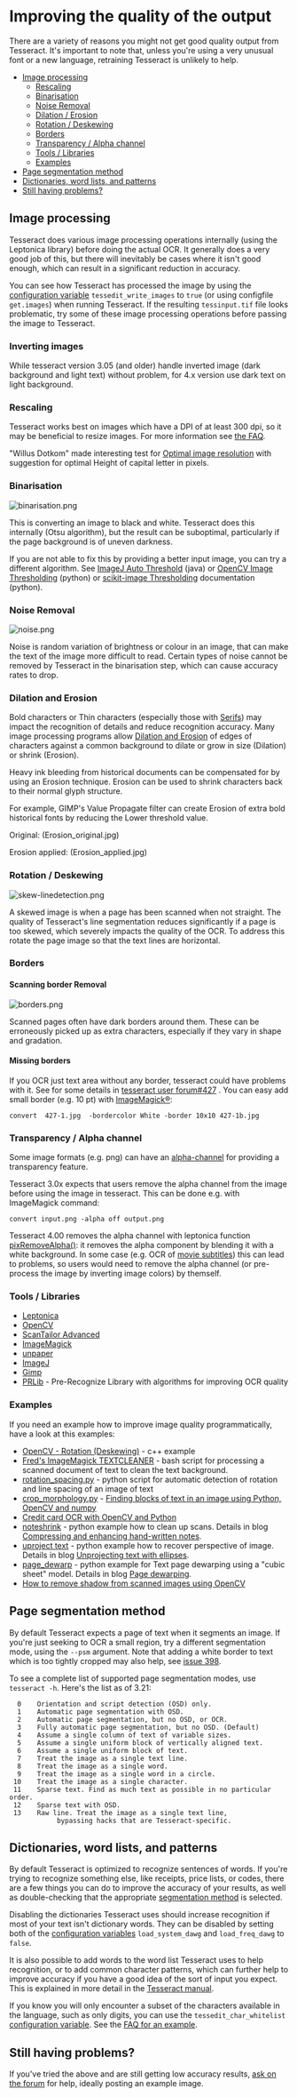 # Improving the quality of the output

There are a variety of reasons you might not get good quality output from Tesseract. It's important to note that, unless you're using a very unusual font or a new language, retraining Tesseract is unlikely to help.


* [Image processing](#image-processing)
  * [Rescaling](#rescaling)
  * [Binarisation](#binarisation)
  * [Noise Removal](#noise-removal)
  * [Dilation / Erosion](#dilation-and-erosion)
  * [Rotation / Deskewing](#rotation--deskewing)
  * [Borders](#Borders)
  * [Transparency / Alpha channel](#transparency--alpha-channel)
  * [Tools / Libraries](#tools--libraries)
  * [Examples](#examples)
* [Page segmentation method](#page-segmentation-method)
* [Dictionaries, word lists, and patterns](#dictionaries-word-lists-and-patterns)
* [Still having problems?](#still-having-problems)


## Image processing

Tesseract does various image processing operations internally (using the Leptonica library) before doing the actual OCR. It generally does a very good job of this, but there will inevitably be cases where it isn't good enough, which can result in a significant reduction in accuracy.

You can see how Tesseract has processed the image by using the [configuration variable](ControlParams) `tessedit_write_images` to `true` (or using configfile `get.images`) when running Tesseract. If the resulting `tessinput.tif` file looks problematic, try some of these image processing operations before passing the image to Tesseract. 

### Inverting images

While tesseract version 3.05 (and older) handle inverted image (dark background and light text) without problem, for 4.x version use dark text on light background.

### Rescaling

Tesseract works best on images which have a DPI of at least 300 dpi, so it may be beneficial to resize images. For more information see [the FAQ](FAQ-Old#is-there-a-minimum-text-size-it-wont-read-screen-text).

"Willus Dotkom" made interesting test for [Optimal image resolution](https://groups.google.com/d/msg/tesseract-ocr/Wdh_JJwnw94/24JHDYQbBQAJ) with suggestion for optimal Height of capital letter in pixels.

### Binarisation

![binarisation.png](binarisation.png)

This is converting an image to black and white. Tesseract does this internally (Otsu algorithm), but the result can be suboptimal, particularly if the page background is of uneven darkness.

If you are not able to fix this by providing a better input image, you can try a different algorithm. See [ImageJ Auto Threshold](https://imagej.net/Auto_Threshold) (java) or [OpenCV Image Thresholding](https://docs.opencv.org/master/d7/d4d/tutorial_py_thresholding.html) (python) or [scikit-image Thresholding](https://scikit-image.org/docs/dev/auto_examples/segmentation/plot_thresholding.html) documentation (python).


### Noise Removal

![noise.png](noise.png)

Noise is random variation of brightness or colour in an image, that can make the text of the image more difficult to read. Certain types of noise cannot be removed by Tesseract in the binarisation step, which can cause accuracy rates to drop.

### Dilation and Erosion

Bold characters or Thin characters (especially those with [Serifs](https://en.wikipedia.org/wiki/Serif)) may impact the recognition of details and reduce recognition accuracy.  Many image processing programs allow [Dilation and Erosion](http://www.mif.vu.lt/atpazinimas/dip/FIP/fip-Morpholo.html#Heading96) of edges of characters against a common background to dilate or grow in size (Dilation) or shrink (Erosion).

Heavy ink bleeding from historical documents can be compensated for by using an Erosion technique. Erosion can be used to shrink characters back to their normal glyph structure.

For example, GIMP's Value Propagate filter can create Erosion of extra bold historical fonts by reducing the Lower threshold value.

Original: (Erosion_original.jpg)


Erosion applied: (Erosion_applied.jpg)


### Rotation / Deskewing

![skew-linedetection.png](skew-linedetection.png)

A skewed image is when a page has been scanned when not straight. The quality of Tesseract's line segmentation reduces significantly if a page is too skewed, which severely impacts the quality of the OCR. To address this rotate the page image so that the text lines are horizontal.


### Borders

#### Scanning border Removal
![borders.png](borders.png)

Scanned pages often have dark borders around them. These can be erroneously picked up as extra characters, especially if they vary in shape and gradation.

#### Missing borders

If you OCR just text area without any border, tesseract could have problems with it. See for some details in [tesseract user forum](https://groups.google.com/forum/?utm_medium=email&utm_source=footer#!msg/tesseract-ocr/v26a-RYPSOE/2Sppq61GBwAJ)[#427](https://github.com/tesseract-ocr/tesseract/issues/427) . You can easy add small border (e.g. 10 pt) with [ImageMagick®](http://imagemagick.org/script/index.php):
```
convert  427-1.jpg  -bordercolor White -border 10x10 427-1b.jpg
```

### Transparency / Alpha channel

Some image formats (e.g. png) can have an [alpha-channel](https://www.techopedia.com/definition/1945/alpha-channel) for providing a transparency feature.

Tesseract 3.0x expects that users remove the alpha channel from the image before using the image in tesseract. This can be done e.g. with ImageMagick command:
```
convert input.png -alpha off output.png
```

Tesseract 4.00 removes the alpha channel with leptonica function [pixRemoveAlpha()](https://github.com/DanBloomberg/leptonica/blob/648a3be52b6a004df14671de7004416f9a3ce489/src/pixconv.c#L133): it removes the alpha component by blending it with a white background. In some case (e.g. OCR of [movie subtitles](https://github.com/tesseract-ocr/tesseract/issues/2048#issuecomment-438015376)) this can lead to problems, so users would need to remove the alpha channel (or pre-process the image by inverting image colors) by themself.

### Tools / Libraries

* [Leptonica](http://leptonica.com)
* [OpenCV](http://opencv.org/)
* [ScanTailor Advanced](https://github.com/4lex4/scantailor-advanced#-scantailor-advanced)
* [ImageMagick](http://www.imagemagick.org)
* [unpaper](https://www.flameeyes.eu/projects/unpaper)
* [ImageJ](http://rsb.info.nih.gov/ij/)
* [Gimp](http://www.gimp.org)
* [PRLib](https://github.com/leha-bot/PRLib) - Pre-Recognize Library with algorithms for improving OCR quality

### Examples

If you need an example how to improve image quality programmatically, have a look at this examples:

  * [OpenCV - Rotation (Deskewing)](http://felix.abecassis.me/2011/10/opencv-rotation-deskewing/) - c++ example
  * [Fred's ImageMagick TEXTCLEANER](http://www.fmwconcepts.com/imagemagick/textcleaner/index.php) - bash script for processing a scanned document of text to clean the text background.
  * [rotation\_spacing.py](https://gist.github.com/endolith/334196bac1cac45a4893#) - python script for automatic detection of rotation and line spacing of an image of text
  * [crop\_morphology.py](https://github.com/danvk/oldnyc/blob/master/ocr/tess/crop_morphology.py) - [Finding blocks of text in an image using Python, OpenCV and numpy](http://www.danvk.org/2015/01/07/finding-blocks-of-text-in-an-image-using-python-opencv-and-numpy.html)
  * [Credit card OCR with OpenCV and Python](https://www.pyimagesearch.com/2017/07/17/credit-card-ocr-with-opencv-and-python)
  * [noteshrink](https://github.com/mzucker/noteshrink) - python example how to clean up scans. Details in blog [Compressing and enhancing hand-written notes](https://mzucker.github.io/2016/09/20/noteshrink.html).
  * [uproject text](https://github.com/mzucker/unproject_text) - python example how to recover perspective of image. Details in blog [Unprojecting text with ellipses](https://mzucker.github.io/2016/10/11/unprojecting-text-with-ellipses.html).
  * [page_dewarp](https://github.com/mzucker/page_dewarp) - python example for Text page dewarping using a "cubic sheet" model. Details in blog [Page dewarping](https://mzucker.github.io/2016/08/15/page-dewarping.html).
* [How to remove shadow from scanned images using OpenCV](https://stackoverflow.com/questions/44752240/how-to-remove-shadow-from-scanned-images-using-opencv)


## Page segmentation method

By default Tesseract expects a page of text when it segments an image. If you're just seeking to OCR a small region, try a different segmentation mode, using the `--psm` argument. Note that adding a white border to text which is too tightly cropped may also help, see [issue 398](https://web.archive.org/web/20151209085049/https://code.google.com/p/tesseract-ocr/issues/detail?id=398).

To see a complete list of supported page segmentation modes, use `tesseract -h`. Here's the list as of 3.21:

```
  0    Orientation and script detection (OSD) only.
  1    Automatic page segmentation with OSD.
  2    Automatic page segmentation, but no OSD, or OCR.
  3    Fully automatic page segmentation, but no OSD. (Default)
  4    Assume a single column of text of variable sizes.
  5    Assume a single uniform block of vertically aligned text.
  6    Assume a single uniform block of text.
  7    Treat the image as a single text line.
  8    Treat the image as a single word.
  9    Treat the image as a single word in a circle.
 10    Treat the image as a single character.
 11    Sparse text. Find as much text as possible in no particular order.
 12    Sparse text with OSD.
 13    Raw line. Treat the image as a single text line,
			bypassing hacks that are Tesseract-specific.
```

## Dictionaries, word lists, and patterns

By default Tesseract is optimized to recognize sentences of words. If you're trying to recognize something else, like receipts, price lists, or codes, there are a few things you can do to improve the accuracy of your results, as well as double-checking that the appropriate [segmentation method](#page-segmentation-method) is selected.

Disabling the dictionaries Tesseract uses should increase recognition if most of your text isn't dictionary words. They can be disabled by setting both of the [configuration variables](ControlParams) `load_system_dawg` and `load_freq_dawg` to `false`.

It is also possible to add words to the word list Tesseract uses to help recognition, or to add common character patterns, which can further help to improve accuracy if you have a good idea of the sort of input you expect. This is explained in more detail in the [Tesseract manual](https://github.com/tesseract-ocr/tesseract/blob/master/doc/tesseract.1.asc#config-files-and-augmenting-with-user-data).

If you know you will only encounter a subset of the characters available in the language, such as only digits, you can use the `tessedit_char_whitelist` [configuration variable](ControlParams). See the [FAQ for an example](FAQ-Old#how-do-i-recognize-only-digits).


## Still having problems?

If you've tried the above and are still getting low accuracy results, [ask on the forum](https://groups.google.com/forum/?fromgroups#!forum/tesseract-ocr) for help, ideally posting an example image.
